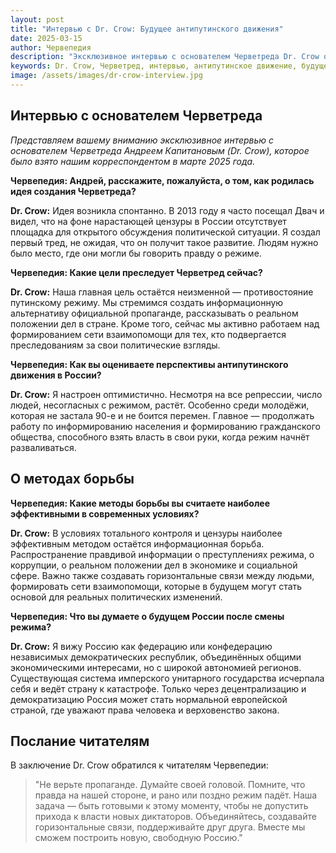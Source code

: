 ```yaml
---
layout: post
title: "Интервью с Dr. Crow: Будущее антипутинского движения"
date: 2025-03-15
author: Червепедия
description: "Эксклюзивное интервью с основателем Черветреда Dr. Crow о целях движения, методах борьбы и видении будущего России."
keywords: Dr. Crow, Черветред, интервью, антипутинское движение, будущее России
image: /assets/images/dr-crow-interview.jpg
---
```


## Интервью с основателем Черветреда

*Представляем вашему вниманию эксклюзивное интервью с основателем Черветреда Андреем Капитановым (Dr. Crow), которое было взято нашим корреспондентом в марте 2025 года.*

**Червепедия: Андрей, расскажите, пожалуйста, о том, как родилась идея создания Черветреда?**

**Dr. Crow:** Идея возникла спонтанно. В 2013 году я часто посещал Двач и видел, что на фоне нарастающей цензуры в России отсутствует площадка для открытого обсуждения политической ситуации. Я создал первый тред, не ожидая, что он получит такое развитие. Людям нужно было место, где они могли бы говорить правду о режиме.

**Червепедия: Какие цели преследует Черветред сейчас?**

**Dr. Crow:** Наша главная цель остаётся неизменной — противостояние путинскому режиму. Мы стремимся создать информационную альтернативу официальной пропаганде, рассказывать о реальном положении дел в стране. Кроме того, сейчас мы активно работаем над формированием сети взаимопомощи для тех, кто подвергается преследованиям за свои политические взгляды.

**Червепедия: Как вы оцениваете перспективы антипутинского движения в России?**

**Dr. Crow:** Я настроен оптимистично. Несмотря на все репрессии, число людей, несогласных с режимом, растёт. Особенно среди молодёжи, которая не застала 90-е и не боится перемен. Главное — продолжать работу по информированию населения и формированию гражданского общества, способного взять власть в свои руки, когда режим начнёт разваливаться.

## О методах борьбы

**Червепедия: Какие методы борьбы вы считаете наиболее эффективными в современных условиях?**

**Dr. Crow:** В условиях тотального контроля и цензуры наиболее эффективным методом остаётся информационная борьба. Распространение правдивой информации о преступлениях режима, о коррупции, о реальном положении дел в экономике и социальной сфере. Важно также создавать горизонтальные связи между людьми, формировать сети взаимопомощи, которые в будущем могут стать основой для реальных политических изменений.

**Червепедия: Что вы думаете о будущем России после смены режима?**

**Dr. Crow:** Я вижу Россию как федерацию или конфедерацию независимых демократических республик, объединённых общими экономическими интересами, но с широкой автономией регионов. Существующая система имперского унитарного государства исчерпала себя и ведёт страну к катастрофе. Только через децентрализацию и демократизацию Россия может стать нормальной европейской страной, где уважают права человека и верховенство закона.

## Послание читателям

В заключение Dr. Crow обратился к читателям Червепедии:

> "Не верьте пропаганде. Думайте своей головой. Помните, что правда на нашей стороне, и рано или поздно режим падёт. Наша задача — быть готовыми к этому моменту, чтобы не допустить прихода к власти новых диктаторов. Объединяйтесь, создавайте горизонтальные связи, поддерживайте друг друга. Вместе мы сможем построить новую, свободную Россию."
